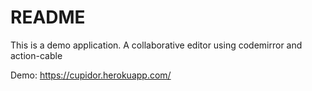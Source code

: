 # README

This is a demo application. A collaborative editor using codemirror and action-cable

Demo: https://cupidor.herokuapp.com/